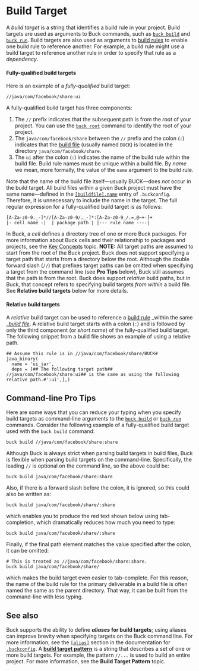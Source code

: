 # Build Target

A _build target_ is a string that identifies a build rule in your project. Build
targets are used as arguments to Buck commands, such as
[`buck build`](https://buck.build/command/build.html) and
[`buck run`](https://buck.build/command/run.html). Build targets are also used
as arguments to [build rules](https://buck.build/concept/build_rule.html) to
enable one build rule to reference another. For example, a build rule might use
a build target to reference another rule in order to specify that rule as a
_dependency_.

#### Fully-qualified build targets

Here is an example of a _fully-qualified_ build target:

```
//java/com/facebook/share:ui
```

A fully-qualified build target has three components:

1. The `//` prefix indicates that the subsequent path is from the _root_ of your
   project. You can use the [`buck root`](https://buck.build/command/root.html)
   command to identify the root of your project.
2. The `java/com/facebook/share` between the `//` prefix and the colon (`:`)
   indicates that the [build file](https://buck.build/concept/build_file.html)
   (usually named `BUCK`) is located in the directory `java/com/facebook/share`.
3. The `ui` after the colon (`:`) indicates the name of the build rule within
   the build file. Build rule names must be unique within a build file. By
   _name_ we mean, more formally, the value of the `name` argument to the build
   rule.

Note that the name of the build file itself—usually BUCK—does _not_ occur in the
build target. All build files within a given Buck project must have the same
name—defined in the
[`[buildfile].name`](https://buck.build/files-and-dirs/buckconfig.html#buildfile.name)
entry of `.buckconfig`. Therefore, it is unnecessary to include the name in the
target. The full regular expression for a fully-qualified build target is as
follows:

```
[A-Za-z0-9._-]*//[A-Za-z0-9/._-]*:[A-Za-z0-9_/.=,@~+-]+
|- cell name -|  | package path | |--- rule name ----|
```

In Buck, a _cell_ defines a directory tree of one or more Buck packages. For
more information about Buck cells and their relationship to packages and
projects, see the [Key Concepts](https://buck.build/about/overview.html) topic.
**NOTE:** All target paths are assumed to start from the root of the Buck
project. Buck does not support specifying a target path that starts from a
directory below the root. Although the double forward slash (`//`) that prefixes
target paths can be omitted when specifying a target from the command line (see
**Pro Tips** below), Buck still assumes that the path is from the root. Buck
does support _relative_ build paths, but in Buck, that concept refers to
specifying build targets _from within_ a build file. See **Relative build
targets** below for more details.

#### Relative build targets

A _relative_ build target can be used to reference a
[build rule](https://buck.build/concept/build_rule.html) _within the same
_[_build file_](https://buck.build/concept/build_file.html). A relative build
target starts with a colon (`:`) and is followed by only the third component (or
_short name_) of the fully-qualified build target. The following snippet from a
build file shows an example of using a relative path.

```
## Assume this rule is in //java/com/facebook/share/BUCK#
java_binary(
  name = 'ui_jar',
  deps = [## The following target path##   //java/com/facebook/share:ui## is the same as using the following relative path.#':ui',],)
```

## Command-line Pro Tips

Here are some ways that you can reduce your typing when you specify build
targets as command-line arguments to the
[`buck build`](https://buck.build/command/build.html) or
[`buck run`](https://buck.build/command/run.html) commands. Consider the
following example of a fully-qualified build target used with the `buck build`
command:

```
buck build //java/com/facebook/share:share
```

Although Buck is always strict when parsing build targets in build files, Buck
is flexible when parsing build targets on the command-line. Specifically, the
leading `//` is optional on the command line, so the above could be:

```
buck build java/com/facebook/share:share
```

Also, if there is a forward slash before the colon, it is ignored, so this could
also be written as:

```
buck build java/com/facebook/share/:share
```

which enables you to produce the red text shown below using tab-completion,
which dramatically reduces how much you need to type:

```
buck build java/com/facebook/share/:share
```

Finally, if the final path element matches the value specified after the colon,
it can be omitted:

```
# This is treated as //java/com/facebook/share:share.
buck build java/com/facebook/share/
```

which makes the build target even easier to tab-complete. For this reason, the
name of the build rule for the primary deliverable in a build file is often
named the same as the parent directory. That way, it can be built from the
command-line with less typing.

## See also

Buck supports the ability to define **_aliases_ for build targets**; using
aliases can improve brevity when specifying targets on the Buck command line.
For more information, see the
[`[alias]`](https://buck.build/files-and-dirs/buckconfig.html#alias) section in
the documentation for
[`.buckconfig`](https://buck.build/files-and-dirs/buckconfig.html). A
[**build target pattern**](https://buck.build/concept/build_target_pattern.html)
is a string that describes a set of one or more build targets. For example, the
pattern `//...` is used to build an entire project. For more information, see
the **Build Target Pattern** topic.
